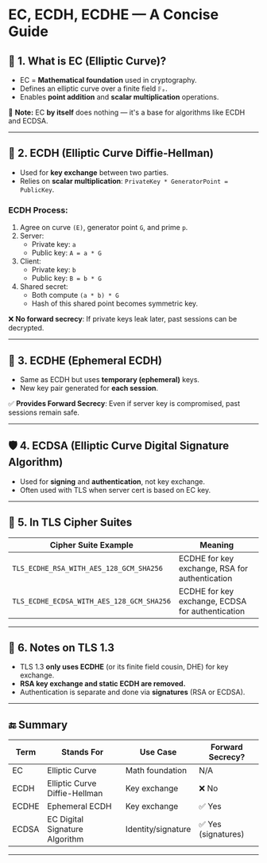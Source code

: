 # EC, ECDH, ECDHE — A Concise Guide

## 🔷 1. What is EC (Elliptic Curve)?

- EC = **Mathematical foundation** used in cryptography.
- Defines an elliptic curve over a finite field `𝔽ₚ`.
- Enables **point addition** and **scalar multiplication** operations.

🔹 **Note:** EC **by itself** does nothing — it's a base for algorithms like ECDH and ECDSA.

---

## 🔐 2. ECDH (Elliptic Curve Diffie-Hellman)

- Used for **key exchange** between two parties.
- Relies on **scalar multiplication**: `PrivateKey * GeneratorPoint = PublicKey`.

### ECDH Process:

1. Agree on curve `(E)`, generator point `G`, and prime `p`.
2. Server:  
   - Private key: `a`  
   - Public key: `A = a * G`
3. Client:  
   - Private key: `b`  
   - Public key: `B = b * G`
4. Shared secret:  
   - Both compute `(a * b) * G`  
   - Hash of this shared point becomes symmetric key.

❌ **No forward secrecy**: If private keys leak later, past sessions can be decrypted.

---

## 🔐 3. ECDHE (Ephemeral ECDH)

- Same as ECDH but uses **temporary (ephemeral)** keys.
- New key pair generated for **each session**.

✅ **Provides Forward Secrecy**: Even if server key is compromised, past sessions remain safe.

---

## 🛡️ 4. ECDSA (Elliptic Curve Digital Signature Algorithm)

- Used for **signing** and **authentication**, not key exchange.
- Often used with TLS when server cert is based on EC key.

---

## 🔄 5. In TLS Cipher Suites

| Cipher Suite Example                              | Meaning                                               |
|---------------------------------------------------|-------------------------------------------------------|
| `TLS_ECDHE_RSA_WITH_AES_128_GCM_SHA256`           | ECDHE for key exchange, RSA for authentication       |
| `TLS_ECDHE_ECDSA_WITH_AES_128_GCM_SHA256`         | ECDHE for key exchange, ECDSA for authentication     |

---

## 📌 6. Notes on TLS 1.3

- TLS 1.3 **only uses ECDHE** (or its finite field cousin, DHE) for key exchange.
- **RSA key exchange and static ECDH are removed.**
- Authentication is separate and done via **signatures** (RSA or ECDSA).

---

## 🔚 Summary

| Term    | Stands For                      | Use Case           | Forward Secrecy? |
|---------|----------------------------------|---------------------|------------------|
| EC      | Elliptic Curve                  | Math foundation     | N/A              |
| ECDH    | Elliptic Curve Diffie-Hellman   | Key exchange        | ❌ No             |
| ECDHE   | Ephemeral ECDH                  | Key exchange        | ✅ Yes            |
| ECDSA   | EC Digital Signature Algorithm  | Identity/signature  | ✅ Yes (signatures) |

---
